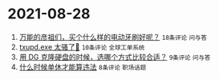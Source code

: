 # 2021-08-28

1. [万能的彦祖们，买个什么样的电动牙刷好呢？](https://www.v2ex.com/t/798459) `18条评论` `问与答`
1. [txupd.exe 太骚了🐶](https://www.v2ex.com/t/798463) `10条评论` `全球工单系统`
1. [用 DG 克隆硬盘的时候，选哪个方式比较合适？](https://www.v2ex.com/t/798471) `9条评论` `问与答`
1. [什么时候单休才能算违法](https://www.v2ex.com/t/798462) `8条评论` `职场话题`
